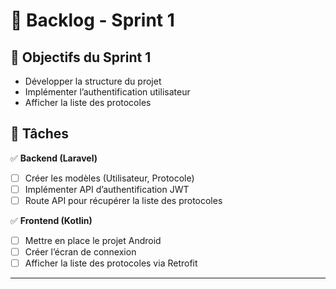 # 📌 Backlog - Sprint 1

## 🎯 Objectifs du Sprint 1  
- Développer la structure du projet  
- Implémenter l’authentification utilisateur  
- Afficher la liste des protocoles  

## 📌 Tâches  
✅ **Backend (Laravel)**  
- [ ] Créer les modèles (Utilisateur, Protocole)  
- [ ] Implémenter API d’authentification JWT  
- [ ] Route API pour récupérer la liste des protocoles  

✅ **Frontend (Kotlin)**  
- [ ] Mettre en place le projet Android  
- [ ] Créer l’écran de connexion  
- [ ] Afficher la liste des protocoles via Retrofit  

---
